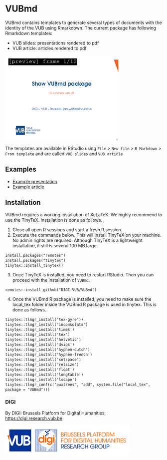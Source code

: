# VUBmd

VUBmd contains templates to generate several types of documents with the identity of the VUB using Rmarkdown. The current package has following Rmarkdown templates:

- VUB slides: presentations rendered to pdf
- VUB article: articles rendered to pdf

![](vignettes/example-slides.gif)

The templates are available in RStudio using `File` > `New file` > `R Markdown` > `From template` and are called `VUB slides` and `VUB article`

## Examples

- [Example presentation](vignettes/example-slides.pdf)
- [Example article](vignettes/example-article.pdf)

## Installation

VUBmd requires a working installation of XeLaTeX. We highly recommend to use the TinyTeX. Installation is done as follows.

1. Close all open R sessions and start a fresh R session. 
2. Execute the commands below. This will install TinyTeX on your machine. No admin rights are required. Although TinyTeX is a lightweight installation, it still is several 100 MB large.

```{r}
install.packages("remotes")
install.packages("tinytex")
tinytex::install_tinytex()
```

3. Once TinyTeX is installed, you need to restart RStudio. Then you can proceed with the installation of `VUBmd`.

```{r}
remotes::install_github("DIGI-VUB/VUBmd")
```

4. Once the VUBmd R package is installed, you need to make sure the local_tex folder inside the VUBmd R package is used in tinytex. This is done as follows.

```{r}
tinytex::tlmgr_install('tex-gyre'))
tinytex::tlmgr_install('inconsolata')
tinytex::tlmgr_install('times')
tinytex::tlmgr_install('tex')
tinytex::tlmgr_install('helvetic')
tinytex::tlmgr_install('dvips')
tinytex::tlmgr_install('hyphen-dutch')
tinytex::tlmgr_install('hyphen-french')
tinytex::tlmgr_install('setspace')
tinytex::tlmgr_install('relsize')
tinytex::tlmgr_install('float')
tinytex::tlmgr_install('longtable')
tinytex::tlmgr_install('lscape')
tinytex::tlmgr_conf(c("auxtrees", "add", system.file("local_tex", package = "VUBmd")))
```


### DIGI

By DIGI: Brussels Platform for Digital Humanities: https://digi.research.vub.be

![](vignettes/logo.png)
